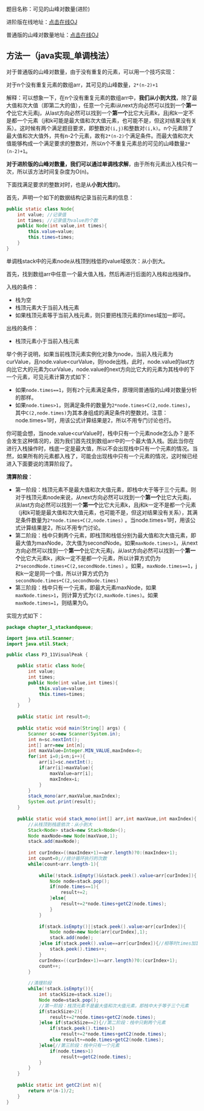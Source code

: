 题目名称：可见的山峰对数量(进阶)

进阶版在线地址：[点击在线OJ](https://www.nowcoder.com/practice/16d1047e9fa54cea8b5170b156d89e38?tpId=101&tqId=33173&rp=1&ru=%2Fta%2Fprogrammer-code-interview-guide&qru=%2Fta%2Fprogrammer-code-interview-guide%2Fquestion-ranking&tab=answerKey)

普通版的山峰对数量地址：[点击在线OJ](https://www.nowcoder.com/practice/80d076bcea594b86ba55b913de4c069d?tpId=101&tqId=33170&rp=1&ru=%2Fta%2Fprogrammer-code-interview-guide&qru=%2Fta%2Fprogrammer-code-interview-guide%2Fquestion-ranking&tab=answerKey)





## 方法一（java实现_单调栈法）

对于普通版的山峰对数量，由于没有重复的元素，可以用一个技巧实现：

对于n个没有重复元素的数组arr，其可见的山峰数量，`2*(n-2)+1`

解释：可以想象一下，在n个没有重复元素的数组arr中，**我们从小到大找**，除了最大值和次大值（即第二大的值），任意一个元素i从next方向必然可以找到一个**第一个**比它大元素j，从last方向必然可以找到一个**第一个**比它大元素k，且j和k一定不是都一个元素（j和k可能是最大值和次大值元素，也可能不是，但这对结果没有关系）。这时候有两个满足题目要求，即整数对`(i,j)`和整数对`(i,k)`。n个元素除了最大值和次大值外，共有n-2个元素，故有`2*(n-2)`个满足条件。而最大值和次大值能够构成一个满足要求的整数对，所以n个不重复元素总的可见的山峰数量`2*(n-2)+1`。



**对于进阶版的山峰对数量，我们可以通过单调栈求解**，由于所有元素出入栈只有一次，所以该方法时间复杂度为O(n)。

下面找满足要求的整数对时，也是从**小到大找**的。

首先，声明一个如下的数据结构记录当前元素的信息：

```java
public static class Node{
    int value; //记录值
    int times; //记录值为value的个数
    public Node(int value,int times){
        this.value=value;
        this.times=times;
    }
}
```

单调栈stack中的元素node从栈顶到栈低的value域依次：从小到大。

首先，找到数组arr中任意一个最大值入栈，然后再进行后面的入栈和出栈操作。

入栈的条件：

- 栈为空
- 栈顶元素大于当前入栈元素
- 如果栈顶元素等于当前入栈元素，则只要把栈顶元素的times域加一即可。

出栈的条件：

- 栈顶元素小于当前入栈元素

举个例子说明，如果当前栈顶元素实例化对象为node，当前入栈元素为curValue，且node.value<curValue，则node出栈，此时，node.value的last方向比它大的元素为curValue，node.value的next方向比它大的元素为其栈中的下一个元素，可见元素计算方式如下：

- 如果`node.times==1`，则有`2`个元素满足条件，原理同普通版的山峰对数量分析的那样。
- 如果`node.times>1`，则满足条件的数量为`2*node.times+C(2,node.times)`，其中`C(2,node.times)`为其本身组成的满足条件的整数对。注意：node.times=1时，用该公式计算结果是2，所以不用专门讨论也行。

你可能会想，当node.value<curValue时，栈中只有一个元素node怎么办？是不会发生这种情况的，因为我们首先找到数组arr中的一个最大值入栈。因此当你在进行入栈操作时，栈底一定是最大值，所以不会出现栈中只有一个元素的情况。当然，如果所有的元素都入栈了，可能会出现栈中只有一个元素的情况，这时候已经进入下面要说的清算阶段了。

**清算阶段**：

- 第一阶段：栈顶元素不是最大值和次大值元素，即栈中大于等于三个元素。则对于栈顶元素node来说，从next方向必然可以找到一个**第一个**比它大元素j，从last方向必然可以找到一个**第一个**比它大元素k，且j和k一定不是都一个元素（j和k可能是最大值和次大值元素，也可能不是，但这对结果没有关系），其满足条件数量为`2*node.times+C(2,node.times)` 。当node.times=1时，用该公式计算结果是2，所以不用专门讨论。
- 第二阶段：栈中只剩两个元素，即栈顶和栈低分别为最大值和次大值元素，即最大值为maxNode，次大值为secondNode。如果`maxNode.times>1`，从next方向必然可以找到一个**第一个**比它大元素j，从last方向必然可以找到一个**第一个**比它大元素k，j和k一定不是都一个元素，所以计算方式仍为`2*secondNode.times+C(2,secondNode.times)` 。如果，`maxNode.times==1`，j和k一定是同一个值，所以计算方式仍为`secondNode.times+C(2,secondNode.times)` 
- 第三阶段：栈中只有一个元素，即最大元素maxNode，如果`maxNode.times>1`，则计算方式为`C(2,maxNode.times)`。如果`maxNode.times=1`，则结果为0。

实现方式如下：

```java
package chapter_1_stackandqueue;

import java.util.Scanner;
import java.util.Stack;

public class P3_11VisualPeak {

	public static class Node{
		int value;
		int times;
		public Node(int value,int times){
			this.value=value;
			this.times=times;
		}
	}
	
	public static int result=0;
	
	public static void main(String[] args) {
		Scanner sc=new Scanner(System.in);
		int n=sc.nextInt();
		int[] arr=new int[n];
		int maxValue=Integer.MIN_VALUE,maxIndex=0;
		for(int i=0;i<n;i++){
			arr[i]=sc.nextInt();
			if(arr[i]>maxValue){
				maxValue=arr[i];
				maxIndex=i;
			}
		}
		stack_mono(arr,maxValue,maxIndex);
		System.out.print(result);
	}
	
	public static void stack_mono(int[] arr,int maxVaue,int maxIndex){
		//从栈顶到栈底依次：从小到大
		Stack<Node> stack=new Stack<Node>();
		Node maxNode=new Node(maxVaue,1);
		stack.add(maxNode);
		
		int curIndex=((maxIndex+1)==arr.length)?0:(maxIndex+1);
		int count=0;//统计循环执行的次数
		while(count<arr.length-1){
			
			while(!stack.isEmpty()&&stack.peek().value<arr[curIndex]){
				Node node=stack.pop();
				if(node.times==1){
					result+=2;
				}else{
					result+=2*node.times+getC2(node.times);
				}
			}
			
			if(stack.isEmpty()||stack.peek().value>arr[curIndex]){
				Node node=new Node(arr[curIndex],1);
				stack.add(node);
			}else if(stack.peek().value==arr[curIndex]){//相等时times加1即可
				stack.peek().times++;
			}
			curIndex=((curIndex+1)==arr.length)?0:(curIndex+1);
			count++;
		}	
		
		//清理阶段
		while(!stack.isEmpty()){
			int stackSize=stack.size();
			Node node=stack.pop();
			//第一阶段：栈顶元素不是最大值和次大值元素，即栈中大于等于三个元素
			if(stackSize>2){
				result+=2*node.times+getC2(node.times);
			}else if(stackSize==2){//第二阶段：栈中只剩两个元素
				if(stack.peek().times>1)
					result+=2*node.times+getC2(node.times);
				else result+=node.times+getC2(node.times);
			}else{//第三阶段：栈中只有一个元素
				if(node.times>1)
					result+=getC2(node.times);
			}
		}
	}
	
	public static int getC2(int n){
		return n*(n-1)/2;
	}
}

```















